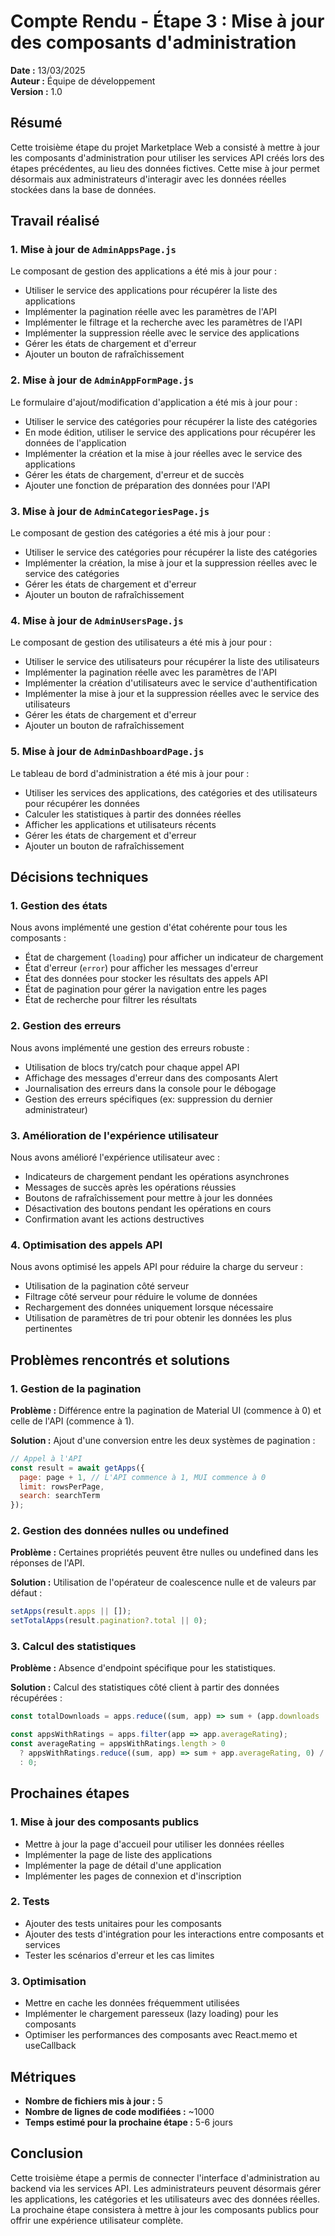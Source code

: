 # Compte Rendu - Étape 3 : Mise à jour des composants d'administration

**Date :** 13/03/2025  
**Auteur :** Équipe de développement  
**Version :** 1.0

## Résumé

Cette troisième étape du projet Marketplace Web a consisté à mettre à jour les composants d'administration pour utiliser les services API créés lors des étapes précédentes, au lieu des données fictives. Cette mise à jour permet désormais aux administrateurs d'interagir avec les données réelles stockées dans la base de données.

## Travail réalisé

### 1. Mise à jour de `AdminAppsPage.js`

Le composant de gestion des applications a été mis à jour pour :
- Utiliser le service des applications pour récupérer la liste des applications
- Implémenter la pagination réelle avec les paramètres de l'API
- Implémenter le filtrage et la recherche avec les paramètres de l'API
- Implémenter la suppression réelle avec le service des applications
- Gérer les états de chargement et d'erreur
- Ajouter un bouton de rafraîchissement

### 2. Mise à jour de `AdminAppFormPage.js`

Le formulaire d'ajout/modification d'application a été mis à jour pour :
- Utiliser le service des catégories pour récupérer la liste des catégories
- En mode édition, utiliser le service des applications pour récupérer les données de l'application
- Implémenter la création et la mise à jour réelles avec le service des applications
- Gérer les états de chargement, d'erreur et de succès
- Ajouter une fonction de préparation des données pour l'API

### 3. Mise à jour de `AdminCategoriesPage.js`

Le composant de gestion des catégories a été mis à jour pour :
- Utiliser le service des catégories pour récupérer la liste des catégories
- Implémenter la création, la mise à jour et la suppression réelles avec le service des catégories
- Gérer les états de chargement et d'erreur
- Ajouter un bouton de rafraîchissement

### 4. Mise à jour de `AdminUsersPage.js`

Le composant de gestion des utilisateurs a été mis à jour pour :
- Utiliser le service des utilisateurs pour récupérer la liste des utilisateurs
- Implémenter la pagination réelle avec les paramètres de l'API
- Implémenter la création d'utilisateurs avec le service d'authentification
- Implémenter la mise à jour et la suppression réelles avec le service des utilisateurs
- Gérer les états de chargement et d'erreur
- Ajouter un bouton de rafraîchissement

### 5. Mise à jour de `AdminDashboardPage.js`

Le tableau de bord d'administration a été mis à jour pour :
- Utiliser les services des applications, des catégories et des utilisateurs pour récupérer les données
- Calculer les statistiques à partir des données réelles
- Afficher les applications et utilisateurs récents
- Gérer les états de chargement et d'erreur
- Ajouter un bouton de rafraîchissement

## Décisions techniques

### 1. Gestion des états

Nous avons implémenté une gestion d'état cohérente pour tous les composants :
- État de chargement (`loading`) pour afficher un indicateur de chargement
- État d'erreur (`error`) pour afficher les messages d'erreur
- État des données pour stocker les résultats des appels API
- État de pagination pour gérer la navigation entre les pages
- État de recherche pour filtrer les résultats

### 2. Gestion des erreurs

Nous avons implémenté une gestion des erreurs robuste :
- Utilisation de blocs try/catch pour chaque appel API
- Affichage des messages d'erreur dans des composants Alert
- Journalisation des erreurs dans la console pour le débogage
- Gestion des erreurs spécifiques (ex: suppression du dernier administrateur)

### 3. Amélioration de l'expérience utilisateur

Nous avons amélioré l'expérience utilisateur avec :
- Indicateurs de chargement pendant les opérations asynchrones
- Messages de succès après les opérations réussies
- Boutons de rafraîchissement pour mettre à jour les données
- Désactivation des boutons pendant les opérations en cours
- Confirmation avant les actions destructives

### 4. Optimisation des appels API

Nous avons optimisé les appels API pour réduire la charge du serveur :
- Utilisation de la pagination côté serveur
- Filtrage côté serveur pour réduire le volume de données
- Rechargement des données uniquement lorsque nécessaire
- Utilisation de paramètres de tri pour obtenir les données les plus pertinentes

## Problèmes rencontrés et solutions

### 1. Gestion de la pagination

**Problème :** Différence entre la pagination de Material UI (commence à 0) et celle de l'API (commence à 1).

**Solution :** Ajout d'une conversion entre les deux systèmes de pagination :
```javascript
// Appel à l'API
const result = await getApps({
  page: page + 1, // L'API commence à 1, MUI commence à 0
  limit: rowsPerPage,
  search: searchTerm
});
```

### 2. Gestion des données nulles ou undefined

**Problème :** Certaines propriétés peuvent être nulles ou undefined dans les réponses de l'API.

**Solution :** Utilisation de l'opérateur de coalescence nulle et de valeurs par défaut :
```javascript
setApps(result.apps || []);
setTotalApps(result.pagination?.total || 0);
```

### 3. Calcul des statistiques

**Problème :** Absence d'endpoint spécifique pour les statistiques.

**Solution :** Calcul des statistiques côté client à partir des données récupérées :
```javascript
const totalDownloads = apps.reduce((sum, app) => sum + (app.downloads || 0), 0);

const appsWithRatings = apps.filter(app => app.averageRating);
const averageRating = appsWithRatings.length > 0
  ? appsWithRatings.reduce((sum, app) => sum + app.averageRating, 0) / appsWithRatings.length
  : 0;
```

## Prochaines étapes

### 1. Mise à jour des composants publics

- Mettre à jour la page d'accueil pour utiliser les données réelles
- Implémenter la page de liste des applications
- Implémenter la page de détail d'une application
- Implémenter les pages de connexion et d'inscription

### 2. Tests

- Ajouter des tests unitaires pour les composants
- Ajouter des tests d'intégration pour les interactions entre composants et services
- Tester les scénarios d'erreur et les cas limites

### 3. Optimisation

- Mettre en cache les données fréquemment utilisées
- Implémenter le chargement paresseux (lazy loading) pour les composants
- Optimiser les performances des composants avec React.memo et useCallback

## Métriques

- **Nombre de fichiers mis à jour :** 5
- **Nombre de lignes de code modifiées :** ~1000
- **Temps estimé pour la prochaine étape :** 5-6 jours

## Conclusion

Cette troisième étape a permis de connecter l'interface d'administration au backend via les services API. Les administrateurs peuvent désormais gérer les applications, les catégories et les utilisateurs avec des données réelles. La prochaine étape consistera à mettre à jour les composants publics pour offrir une expérience utilisateur complète.
